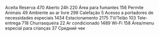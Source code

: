 Aceita Reserva 470
Aberto 24h 220
Área para fumantes  156
Permite Animais  49
Ambiente ao ar livre 296
Calefação    5
Acesso a portadores de necessidades especiais  1434
Estacionamento    2175
TV/Telão   103
Tele-entrega 718
Churrasqueira   22
Ar condicionado  1489
Wi-Fi     158
Área/menu especial para crianças  37
Средний чек